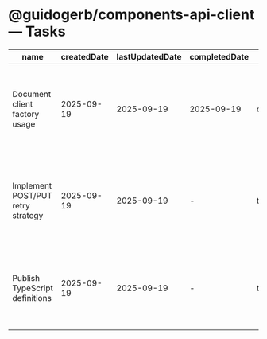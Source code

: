 # @guidogerb/components-api-client — Tasks

| name                              | createdDate | lastUpdatedDate | completedDate | status   | description                                                                                          |
| --------------------------------- | ----------- | --------------- | ------------- | -------- | ---------------------------------------------------------------------------------------------------- |
| Document client factory usage     | 2025-09-19  | 2025-09-19      | 2025-09-19    | complete | Clarified expected options for `createClient` including auth token hooks and base URL configuration. |
| Implement POST/PUT retry strategy | 2025-09-19  | 2025-09-19      | -             | todo     | Extend the transport wrapper with exponential backoff for idempotent writes and timeout handling.    |
| Publish TypeScript definitions    | 2025-09-19  | 2025-09-19      | -             | todo     | Generate `.d.ts` files or migrate sources so consumers receive typed API responses.                  |
